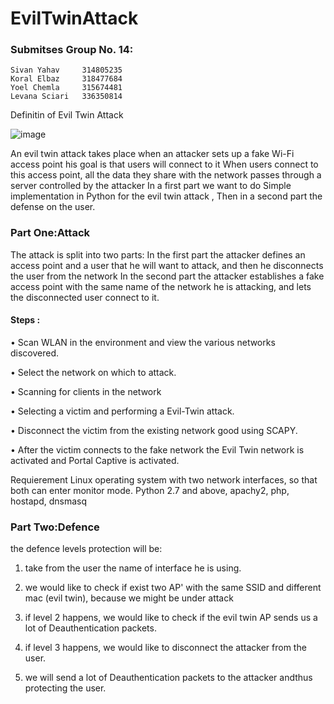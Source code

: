 
# EvilTwinAttack

### Submitses Group No. 14:
	Sivan Yahav     314805235
	Koral Elbaz     318477684
	Yoel Chemla     315674481
	Levana Sciari   336350814

Definitin of Evil Twin Attack

![image](https://user-images.githubusercontent.com/57485490/168141806-d56440ee-3a07-4ebe-a727-510ab7c7d192.png)

An evil twin attack takes place when an attacker sets up a fake Wi-Fi access point 
his goal is that users will connect to it 
When users connect to this access point, all the data they share with the network passes through a server controlled by the attacker
In a first part we want to do Simple implementation in Python for the evil twin attack , Then in a second part the defense on the user.

### Part One:Attack
The attack is split into two parts:
In the first part the attacker defines an access point and a user that he will want to attack, and then he disconnects the user from the network
In the second part the attacker establishes a fake access point with the same name of the network he is attacking, and lets the disconnected user connect to it.

#### Steps :
•  Scan WLAN in the environment and view the various networks discovered.

•  Select the network on which to attack.

•  Scanning for clients in the network 

•  Selecting a victim and performing a Evil-Twin attack.

• Disconnect the victim from the existing network  good using SCAPY.

•  After the victim connects to the fake network the Evil Twin network is activated and Portal Captive is activated.

Requierement
Linux operating system with two network interfaces, so that both can enter monitor mode.
Python 2.7 and above, apachy2, php, hostapd, dnsmasq

### Part Two:Defence
the defence levels protection will be:

1.  take from the user the name of interface he is using.

2.  we would like to check if exist two AP' with the same SSID and different mac (evil twin), because we might be under attack

3.  if level 2 happens, we would like to check if the evil twin AP sends us a lot of Deauthentication packets.

4.  if level 3 happens, we would like to disconnect the attacker from the user.

5.  we will send a lot of Deauthentication packets to the attacker andthus protecting the user.
